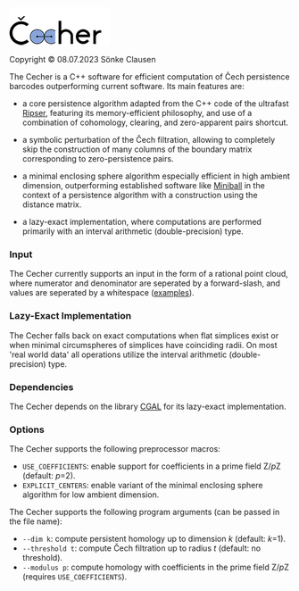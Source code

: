 ![Cecher](logo.png)

Copyright © 08.07.2023 Sönke Clausen

The Cecher is a C++ software for efficient computation of Čech persistence barcodes outperforming current software. Its main features are:

  - a core persistence algorithm adapted from the C++ code of the ultrafast [Ripser], featuring its memory-efficient philosophy, and use of a combination of cohomology, clearing, and zero-apparent pairs shortcut.
    
  - a symbolic perturbation of the Čech filtration, allowing to completely skip the construction of many columns of the boundary matrix corresponding to zero-persistence pairs.
    
  - a minimal enclosing sphere algorithm especially efficient in high ambient dimension, outperforming established software like [Miniball] in the context of a persistence algorithm with a construction using the distance matrix.
    
  - a lazy-exact implementation, where computations are performed primarily with an interval arithmetic (double-precision) type.
    

### Input

The Cecher currently supports an input in the form of a rational point cloud, where numerator and denominator are seperated by a forward-slash, and values are seperated by a whitespace ([examples]).

### Lazy-Exact Implementation

The Cecher falls back on exact computations when flat simplices exist or when minimal circumspheres of simplices have coinciding radii. On most 'real world data' all operations utilize the interval arithmetic (double-precision) type.

### Dependencies 

The Cecher depends on the library [CGAL] for its lazy-exact implementation. 

### Options

The Cecher supports the following preprocessor macros:

  - `USE_COEFFICIENTS`: enable support for coefficients in a prime field Z/*p*Z (default: *p*=2).
  - `EXPLICIT_CENTERS`: enable variant of the minimal enclosing sphere algorithm for low ambient dimension.


The Cecher supports the following program arguments (can be passed in the file name):

  - `--dim k`: compute persistent homology up to dimension *k* (default: *k*=1).
  - `--threshold t`: compute Čech filtration up to radius *t* (default: no threshold).
  - `--modulus p`: compute homology with coefficients in the prime field Z/*p*Z (requires `USE_COEFFICIENTS`). 





[Ripser]: <https://github.com/Ripser/ripser>
[CGAL]: <https://github.com/CGAL/cgal>
[Miniball]: <https://people.inf.ethz.ch/gaertner/subdir/software/miniball.html>
[examples]: <https://github.com/s-clausen/cecher/tree/main/examples>


